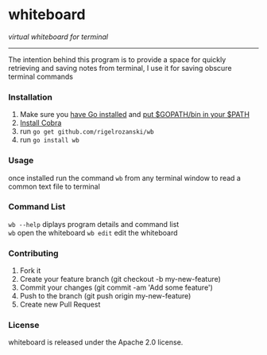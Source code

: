 # whiteboard

_virtual whiteboard for terminal_

---

The intention behind this program is to provide a space for quickly retrieving and saving notes from terminal, I use it for saving obscure terminal commands

### Installation

1. Make sure you [have Go installed][1] and [put $GOPATH/bin in your $PATH][2]
2. [Install Cobra][3]
3. run `go get github.com/rigelrozanski/wb`
4. run `go install wb`

[1]: https://golang.org/doc/install
[2]: https://github.com/tendermint/tendermint/wiki/Setting-GOPATH 
[3]: https://github.com/spf13/cobra#installing

###  Usage

once installed run the command `wb` from any terminal window to read a common text file to terminal

### Command List
  
`wb --help` 	diplays program details and command list  
`wb` 		open the whiteboard	
`wb edit` 	edit the whiteboard	

### Contributing

1. Fork it
2. Create your feature branch (git checkout -b my-new-feature)
3. Commit your changes (git commit -am 'Add some feature')
4. Push to the branch (git push origin my-new-feature)
5. Create new Pull Request

### License

whiteboard is released under the Apache 2.0 license.
